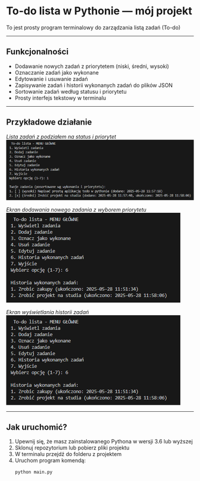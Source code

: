 # To-do lista w Pythonie — mój projekt

To jest prosty program terminalowy do zarządzania listą zadań (To-do)

---

## Funkcjonalności

- Dodawanie nowych zadań z priorytetem (niski, średni, wysoki)  
- Oznaczanie zadań jako wykonane  
- Edytowanie i usuwanie zadań  
- Zapisywanie zadań i historii wykonanych zadań do plików JSON  
- Sortowanie zadań według statusu i priorytetu  
- Prosty interfejs tekstowy w terminalu  

---

## Przykładowe działanie 

*Lista zadań z podziałem na status i priorytet*
![Lista zadań](screenshots/tasks.png)  

*Ekran dodawania nowego zadania z wyborem priorytetu*
![Edycja zadania](screenshots/history.png)  

*Ekran wyświetlania historii zadań*
![Historia zadań](screenshots/history.png)  

---

## Jak uruchomić?

1. Upewnij się, że masz zainstalowanego Pythona w wersji 3.6 lub wyższej  
2. Sklonuj repozytorium lub pobierz pliki projektu  
3. W terminalu przejdź do folderu z projektem  
4. Uruchom program komendą:  
   ```bash
   python main.py
